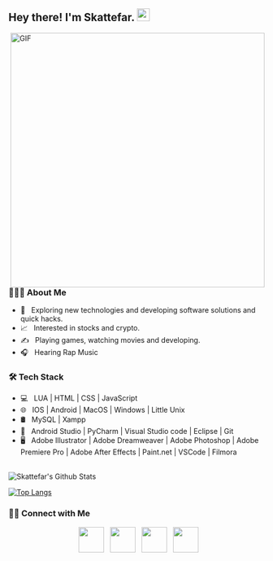 
        
<h2> Hey there! I'm Skattefar. <img src="https://media.discordapp.net/attachments/407208142242447371/817367271798079488/Hi.gif" width="25"></h2>
<img align="right" alt="GIF" src="https://media.discordapp.net/attachments/407208142242447371/817367259172306985/gif3.gif" width="500"/>

<h3> 👨🏻‍💻 About Me </h3>

- 🤔 &nbsp; Exploring new technologies and developing software solutions and quick hacks.
- 📈 &nbsp; Interested in stocks and crypto.
- ✍️ &nbsp; Playing games, watching movies and developing.
- 🎧 &nbsp; Hearing Rap Music

<h3>🛠 Tech Stack</h3>

- 💻 &nbsp; LUA | HTML | CSS | JavaScript 
- 🌐 &nbsp; IOS | Android | MacOS | Windows | Little Unix
- 🛢 &nbsp; MySQL | Xampp
- 🔧 &nbsp; Android Studio | PyCharm | Visual Studio code | Eclipse | Git
- 🖥 &nbsp; Adobe Illustrator | Adobe Dreamweaver | Adobe Photoshop | Adobe Premiere Pro | Adobe After Effects |  Paint.net | VSCode | Filmora

<br>

<!-- ![Skattefars Github Stats](https://github-readme-stats.vercel.app/api?username=Skattefar&show_icons=true&title_color=fff&icon_color=79ff97&text_color=9f9f9f&bg_color=151515) -->
<img align="center" src="https://github-readme-stats.vercel.app/api?username=Skattefar&include_all_commits=true&count_private=true&show_icons=true&line_height=20&title_color=7A7ADB&icon_color=2234AE&text_color=D3D3D3&bg_color=0,000000,130F40" alt="Skattefar's Github Stats">

</br>


[![Top Langs](https://github-readme-stats.vercel.app/api/top-langs/?username=Skattefar&layout=compact&text_color=daf7dc&bg_color=151515)](https://github.com/Skattefar/github-readme-stats)

<h3> 🤝🏻 Connect with Me </h3>

<p align="center">
&nbsp; <a href="https://twitter.com/SkattefarTVa" target="_blank" rel="noopener noreferrer"><img src="https://img.icons8.com/nolan/64/twitter.png" width="50" /></a>  
&nbsp; <a href="https://www.instagram.com/o999iver/" target="_blank" rel="noopener noreferrer"><img src="https://img.icons8.com/nolan/64/instagram-new.png" width="50" /></a>  
&nbsp; <a href="https://www.twitch.tv/skattefartv" target="_blank" rel="noopener noreferrer"><img src="https://img.icons8.com/nolan/64/twitch.png"" width="50" /></a>
&nbsp; <a href="mailto:skattefartv@gmail.com" target="_blank" rel="noopener noreferrer"><img src="https://img.icons8.com/nolan/64/gmail.png"  width="50" /></a>
</p>
